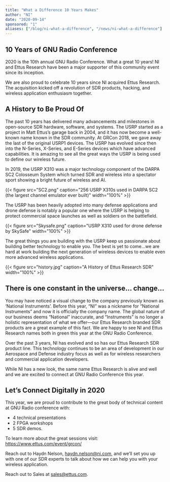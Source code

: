 ```yaml
---
title: "What a Difference 10 Years Makes"
author: "NI"
date: "2020-09-14"
sponsored: "1"
aliases: ["/blog/ni-what-a-difference", "/news/ni-what-a-difference"]
---
```


## 10 Years of GNU Radio Conference

2020 is the 10th annual GNU Radio Conference. What a great 10 years! NI and Ettus Research have been a major supporter of this community event since its inception.

We are also proud to celebrate 10 years since NI acquired Ettus Research. The acquisition kicked off a revolution of SDR products, hacking, and wireless application enthusiasm together.

## A History to Be Proud Of

The past 10 years has delivered many advancements and milestones in open-source SDR hardware, software, and systems. The USRP started as a project in Matt Ettus’s garage back in 2004, and it has now become a well-known name known in the SDR community. At GRCon 2018, we gave away the last of the original USRP1 devices. The USRP has evolved since then into the N-Series, X-Series, and E-Series devices which have advanced capabilities. It is amazing to see all the great ways the USRP is being used to define our wireless future.

In 2019, the USRP X310 was a major technology component of the DARPA SC2 Colosseum System which turned SDR and wireless into a spectator sport showing a bright future of wireless and AI.

{{< figure src="SC2.png" caption="256 USRP X310s used in DARPA SC2 (the largest channel emulator ever built)" width="100%" >}}

The USRP has been heavily adopted into many defense applications and drone defense is notably a popular one where the USRP is helping to protect commercial space launches as well as soldiers on the battlefield. 

{{< figure src="Skysafe.png" caption="USRP X310 used for drone defense by SkySafe" width="100%" >}}

The great things you are building with the USRP keep us passionate about building better technology to enable you. The best is yet to come…we are hard at work building the next generation of wireless devices to enable even more advanced wireless applications. 

{{< figure src="history.jpg" caption="A History of Ettus Research SDR" width="100%" >}}

## There is one constant in the universe… change…

You may have noticed a visual change to the company previously known as ‘National Instruments’. Before this year, “NI” was a nickname for “National Instruments” and now it is officially the company name. The global nature of our business deems “National” inaccurate, and “Instruments” is no longer a holistic representation of what we offer—our Ettus Research branded SDR products are a great example of this fact. We are happy to see NI and Ettus Research names both in green this year at the GNU Radio Conference. 

Over the past 3 years, NI has evolved and so has our Ettus Research SDR product line. This technology continues to be an area of development in our Aerospace and Defense industry focus as well as for wireless researchers and commercial application developers. 

While NI has a new look, the same name Ettus Research is alive and well and we are excited to connect at GNU Radio Conference this year. 

## Let’s Connect Digitally in 2020

This year, we are proud to contribute to the great body of technical content at GNU Radio conference with: 

* 4 technical presentations
* 2 FPGA workshops
* 5 SDR demos. 

To learn more about the great sessions visit: https://www.ettus.com/event/grcon/

Reach out to Haydn Nelson, [haydn.nelson@ni.com](mailto:haydn.nelson@ni.com), and we’ll set you up with one of our SDR experts to talk about how we can help you with your wireless application. 

Reach out to Sales at [sales@ettus.com](mailto:sales@ettus.com). 

